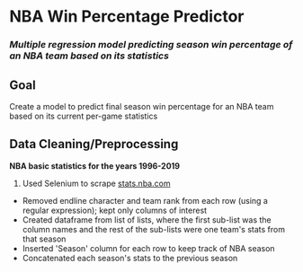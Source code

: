 # NBA Win Percentage Predictor
### _Multiple regression model predicting season win percentage of an NBA team based on its statistics_

## Goal
Create a model to predict final season win percentage for an NBA team based on its current per-game statistics

## Data Cleaning/Preprocessing
__NBA basic statistics for the years 1996-2019__
1. Used Selenium to scrape [stats.nba.com](https://stats.nba.com/teams/traditional/?sort=W_PCT&dir=-1 "NBA Stats Official Site")
  * Removed endline character and team rank from each row (using a regular expression); kept only columns of interest
  * Created dataframe from list of lists, where the first sub-list was the column names and the rest of the sub-lists were one team's         stats from that season
  * Inserted 'Season' column for each row to keep track of NBA season
  * Concatenated each season's stats to the previous season
